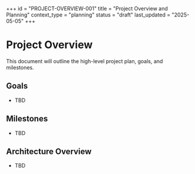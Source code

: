 +++
id = "PROJECT-OVERVIEW-001"
title = "Project Overview and Planning"
context_type = "planning"
status = "draft"
last_updated = "2025-05-05"
+++

# Project Overview

This document will outline the high-level project plan, goals, and milestones.

## Goals
- TBD

## Milestones
- TBD

## Architecture Overview
- TBD